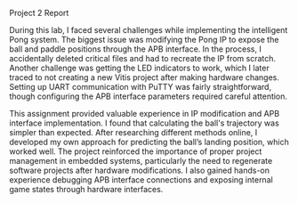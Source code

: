 Project 2 Report

During this lab, I faced several challenges while implementing the intelligent Pong system. The biggest issue was modifying the Pong IP to expose the ball and paddle positions through the APB interface. In the process, I accidentally deleted critical files and had to recreate the IP from scratch. Another challenge was getting the LED indicators to work, which I later traced to not creating a new Vitis project after making hardware changes. Setting up UART communication with PuTTY was fairly straightforward, though configuring the APB interface parameters required careful attention.

This assignment provided valuable experience in IP modification and APB interface implementation. I found that calculating the ball's trajectory was simpler than expected. After researching different methods online, I developed my own approach for predicting the ball’s landing position, which worked well. The project reinforced the importance of proper project management in embedded systems, particularly the need to regenerate software projects after hardware modifications. I also gained hands-on experience debugging APB interface connections and exposing internal game states through hardware interfaces.

